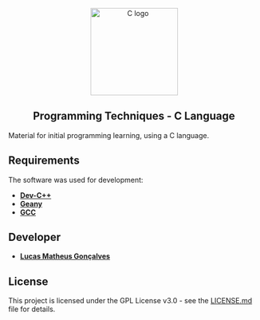 <p align="center">
    <img src="https://github.com/lucasmgon/InformationSystems-FAFIT/blob/master/1st%20semester/Programming%20Techniques/images/c.png" alt="C logo" width="175" height="175">
</p>

<h2 align="center">Programming Techniques - C Language</h2>

Material for initial programming learning, using a C language.

## Requirements

The software was used for development:

- **[Dev-C++](http://orwelldevcpp.blogspot.com/)**
- **[Geany](https://www.geany.org/)**
- **[GCC](https://gcc.gnu.org/)**

## Developer

* **[Lucas Matheus Gonçalves](https://br.linkedin.com/in/lucasmgon)**


## License

This project is licensed under the GPL License v3.0 - see the [LICENSE.md](https://github.com/lucasmgon/InformationSystems-FAFIT/blob/master/LICENSE) file for details.
